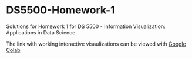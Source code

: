 # DS5500-Homework-1
Solutions for Homework 1 for DS 5500 - Information Visualization: Applications in Data Science

The link with working interactive visaulizations can be viewed with [Google Colab](https://colab.research.google.com/github/prathwishshetty/DS5500-Homework-1/blob/master/ds5500_hw1.ipynb)
